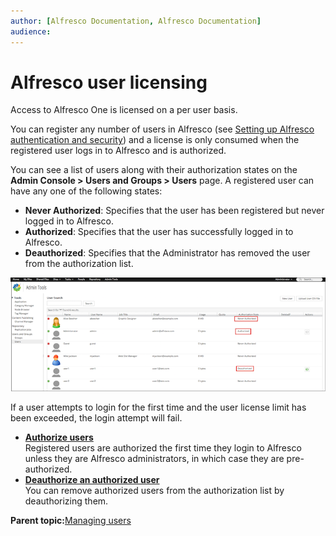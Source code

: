 ```yaml
---
author: [Alfresco Documentation, Alfresco Documentation]
audience: 
---
```


# Alfresco user licensing

Access to Alfresco One is licensed on a per user basis.

You can register any number of users in Alfresco \(see [Setting up Alfresco authentication and security](auth-intro.md)\) and a license is only consumed when the registered user logs in to Alfresco and is authorized.

You can see a list of users along with their authorization states on the **Admin Console \> Users and Groups \> Users** page. A registered user can have any one of the following states:

-   **Never Authorized**: Specifies that the user has been registered but never logged in to Alfresco.
-   **Authorized**: Specifies that the user has successfully logged in to Alfresco.
-   **Deauthorized**: Specifies that the Administrator has removed the user from the authorization list.

![](../images/userlicense.png)

If a user attempts to login for the first time and the user license limit has been exceeded, the login attempt will fail.

-   **[Authorize users](../tasks/license-authorize.md)**  
Registered users are authorized the first time they login to Alfresco unless they are Alfresco administrators, in which case they are pre-authorized.
-   **[Deauthorize an authorized user](../tasks/license-deauthorize.md)**  
You can remove authorized users from the authorization list by deauthorizing them.

**Parent topic:**[Managing users](../concepts/admintools-users-intro.md)

